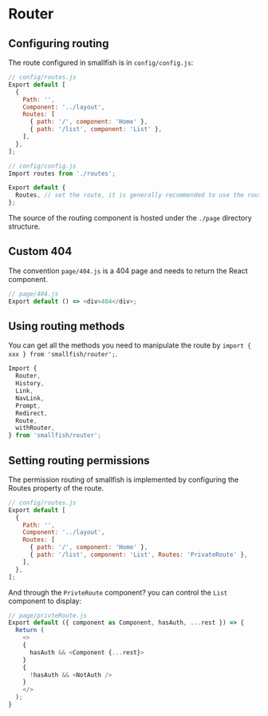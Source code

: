 # Router

## Configuring routing

The route configured in smallfish is in `config/config.js`:

```js
// config/routes.js
Export default [
  {
    Path: '',
    Component: '../layout',
    Routes: [
      { path: '/', component: 'Home' },
      { path: '/list', component: 'List' },
    ],
  },
];
```

```js
// config/config.js
Import routes from './routes';

Export default {
  Routes, // set the route, it is generally recommended to use the routes file alone
};
```

The source of the routing component is hosted under the `./page` directory structure.

## Custom 404

The convention `page/404.js` is a 404 page and needs to return the React component.

```js
// page/404.js
Export default () => <div>404</div>;
```

## Using routing methods

You can get all the methods you need to manipulate the route by `import { xxx } from 'smallfish/router';`.

```js
Import {
  Router,
  History,
  Link,
  NavLink,
  Prompt,
  Redirect,
  Route,
  withRouter,
} from 'smallfish/router';
```

## Setting routing permissions

The permission routing of smallfish is implemented by configuring the Routes property of the route.

```js
// config/routes.js
Export default [
  {
    Path: '',
    Component: '../layout',
    Routes: [
      { path: '/', component: 'Home' },
      { path: '/list', component: 'List', Routes: 'PrivateRoute' },
    ],
  },
];
```

And through the `PrivteRoute` component? you can control the `List` component to display:

```js
// page/privteRoute.js
Export default ({ component as Component, hasAuth, ...rest }) => {
  Return (
    <>
    {
      hasAuth && <Component {...rest}>
    }
    {
      !hasAuth && <NotAuth />
    }
    </>
  );
}
```